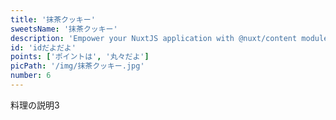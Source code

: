 ```yaml
---
title: '抹茶クッキー'
sweetsName: '抹茶クッキー'
description: 'Empower your NuxtJS application with @nuxt/content module: write in a content/ directory and fetch your Markdown, JSON, YAML and CSV files through a MongoDB like API, acting as a Git-based Headless CMS.'
id: 'idだよだよ'
points: ['ポイントは', '丸々だよ']
picPath: '/img/抹茶クッキー.jpg'
number: 6
---
```


料理の説明3